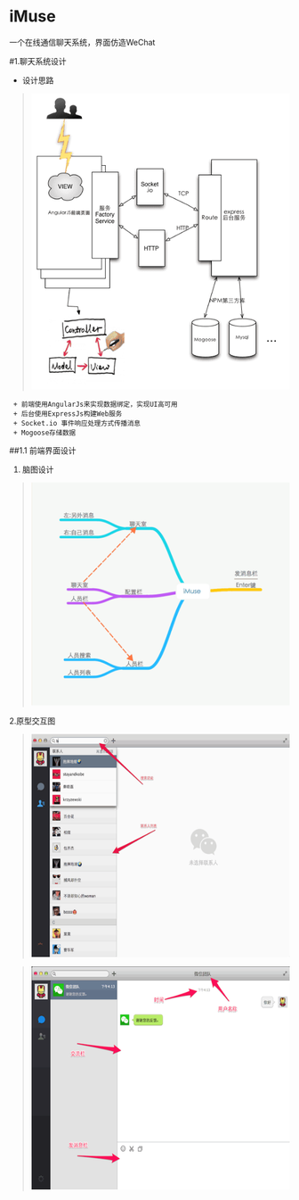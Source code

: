 iMuse
=====

一个在线通信聊天系统，界面仿造WeChat

#1.聊天系统设计
+ 设计思路	
> <img src="./doc/frame.png" alt="设计框图" />

```
 + 前端使用AngularJs来实现数据绑定，实现UI高可用
 + 后台使用ExpressJs构建Web服务
 + Socket.io 事件响应处理方式传播消息
 + Mogoose存储数据
```

##1.1 前端界面设计
1. 脑图设计
> <img src="./doc/client-mind.png" width="600" height="400" alt="脑图" />

2.原型交互图 
> <img src="./doc/draft-1.png" width="600" height="400" alt="交互草图" />		
		
> <img src="./doc/draft-2.png" width="600" height="400" alt="交互草图" />

